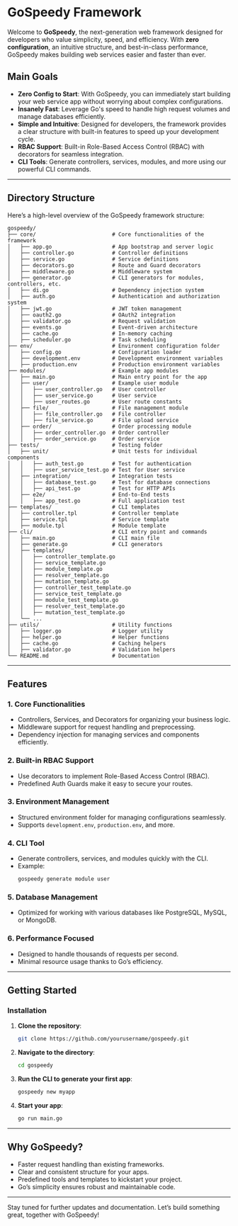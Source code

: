 # GoSpeedy Framework

Welcome to **GoSpeedy**, the next-generation web framework designed for developers who value simplicity, speed, and efficiency. With **zero configuration**, an intuitive structure, and best-in-class performance, GoSpeedy makes building web services easier and faster than ever.

## **Main Goals**

- **Zero Config to Start**: With GoSpeedy, you can immediately start building your web service app without worrying about complex configurations.
- **Insanely Fast**: Leverage Go's speed to handle high request volumes and manage databases efficiently.
- **Simple and Intuitive**: Designed for developers, the framework provides a clear structure with built-in features to speed up your development cycle.
- **RBAC Support**: Built-in Role-Based Access Control (RBAC) with decorators for seamless integration.
- **CLI Tools**: Generate controllers, services, modules, and more using our powerful CLI commands.

---

## **Directory Structure**

Here’s a high-level overview of the GoSpeedy framework structure:

```
gospeedy/
├── core/                        # Core functionalities of the framework
│   ├── app.go                   # App bootstrap and server logic
│   ├── controller.go            # Controller definitions
│   ├── service.go               # Service definitions
│   ├── decorators.go            # Route and Guard decorators
│   ├── middleware.go            # Middleware system
│   ├── generator.go             # CLI generators for modules, controllers, etc.
│   ├── di.go                    # Dependency injection system
│   ├── auth.go                  # Authentication and authorization system
│   ├── jwt.go                   # JWT token management
│   ├── oauth2.go                # OAuth2 integration
│   ├── validator.go             # Request validation
│   ├── events.go                # Event-driven architecture
│   ├── cache.go                 # In-memory caching
│   ├── scheduler.go             # Task scheduling
├── env/                         # Environment configuration folder
│   ├── config.go                # Configuration loader
│   ├── development.env          # Development environment variables
│   ├── production.env           # Production environment variables
├── modules/                     # Example app modules
│   ├── main.go                  # Main entry point for the app
│   ├── user/                    # Example user module
│   │   ├── user_controller.go   # User controller
│   │   ├── user_service.go      # User service
│   │   ├── user_routes.go       # User route constants
│   ├── file/                    # File management module
│   │   ├── file_controller.go   # File controller
│   │   ├── file_service.go      # File upload service
│   ├── order/                   # Order processing module
│   │   ├── order_controller.go  # Order controller
│   │   ├── order_service.go     # Order service
├── tests/                       # Testing folder
│   ├── unit/                    # Unit tests for individual components
│   │   ├── auth_test.go         # Test for authentication
│   │   ├── user_service_test.go # Test for User service
│   ├── integration/             # Integration tests
│   │   ├── database_test.go     # Test for database connections
│   │   ├── api_test.go          # Test for HTTP APIs
│   ├── e2e/                     # End-to-End tests
│   │   ├── app_test.go          # Full application test
├── templates/                   # CLI templates
│   ├── controller.tpl           # Controller template
│   ├── service.tpl              # Service template
│   ├── module.tpl               # Module template
├── cli/                         # CLI entry point and commands
│   ├── main.go                  # CLI main file
│   ├── generate.go              # CLI generators
│   ├── templates/
│   │   ├── controller_template.go
│   │   ├── service_template.go
│   │   ├── module_template.go
│   │   ├── resolver_template.go
│   │   ├── mutation_template.go
│   │   ├── controller_test_template.go
│   │   ├── service_test_template.go
│   │   ├── module_test_template.go
│   │   ├── resolver_test_template.go
│   │   ├── mutation_test_template.go
│   └── ...
├── utils/                       # Utility functions
│   ├── logger.go                # Logger utility
│   ├── helper.go                # Helper functions
│   ├── cache.go                 # Caching helpers
│   ├── validator.go             # Validation helpers
└── README.md                    # Documentation

```

---

## **Features**

### 1. **Core Functionalities**

- Controllers, Services, and Decorators for organizing your business logic.
- Middleware support for request handling and preprocessing.
- Dependency injection for managing services and components efficiently.

### 2. **Built-in RBAC Support**

- Use decorators to implement Role-Based Access Control (RBAC).
- Predefined Auth Guards make it easy to secure your routes.

### 3. **Environment Management**

- Structured environment folder for managing configurations seamlessly.
- Supports `development.env`, `production.env`, and more.

### 4. **CLI Tool**

- Generate controllers, services, and modules quickly with the CLI.
- Example:
  ```bash
  gospeedy generate module user
  ```

### 5. **Database Management**

- Optimized for working with various databases like PostgreSQL, MySQL, or MongoDB.

### 6. **Performance Focused**

- Designed to handle thousands of requests per second.
- Minimal resource usage thanks to Go’s efficiency.

---

## **Getting Started**

### Installation

1. **Clone the repository**:

   ```bash
   git clone https://github.com/yourusername/gospeedy.git
   ```

2. **Navigate to the directory**:

   ```bash
   cd gospeedy
   ```

3. **Run the CLI to generate your first app**:

   ```bash
   gospeedy new myapp
   ```

4. **Start your app**:

   ```bash
   go run main.go
   ```

---

## **Why GoSpeedy?**

- Faster request handling than existing frameworks.
- Clear and consistent structure for your apps.
- Predefined tools and templates to kickstart your project.
- Go’s simplicity ensures robust and maintainable code.

---

Stay tuned for further updates and documentation. Let’s build something great, together with GoSpeedy!

